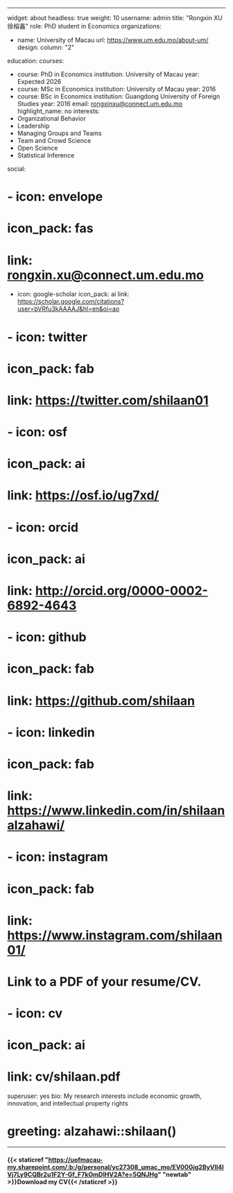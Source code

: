 
---
widget: about
headless: true
weight: 10
username: admin
title: "Rongxin XU 徐榕鑫"
role: PhD student in Economics
organizations:
- name: University of Macau
  url: https://www.um.edu.mo/about-um/
design:
  column: "2"


education:
  courses:
  - course: PhD in Economics
    institution: University of Macau
    year: Expected 2026
  - course: MSc in Economics
    institution: University of Macau
    year: 2016
  - course: BSc in Economics
    institution: Guangdong University of Foreign Studies
    year: 2016
email: rongxinxu@connect.um.edu.mo
highlight_name: no
interests:
- Organizational Behavior 
- Leadership
- Managing Groups and Teams
- Team and Crowd Science 
- Open Science
- Statistical Inference

social:
# - icon: envelope
#   icon_pack: fas
#   link: rongxin.xu@connect.um.edu.mo
- icon: google-scholar
  icon_pack: ai
  link: https://scholar.google.com/citations?user=bVRfu3kAAAAJ&hl=en&oi=ao
# - icon: twitter
#   icon_pack: fab
#   link: https://twitter.com/shilaan01
# - icon: osf
#   icon_pack: ai
#   link: https://osf.io/ug7xd/
# - icon: orcid
#   icon_pack: ai
#   link: http://orcid.org/0000-0002-6892-4643
# - icon: github
#   icon_pack: fab
#   link: https://github.com/shilaan
# - icon: linkedin
#   icon_pack: fab
#   link: https://www.linkedin.com/in/shilaanalzahawi/
# - icon: instagram
#   icon_pack: fab
#   link: https://www.instagram.com/shilaan01/
# Link to a PDF of your resume/CV.
# - icon: cv
#   icon_pack: ai
#   link: cv/shilaan.pdf


superuser: yes
bio: My research interests include economic growth, innovation, and intellectual property rights
# greeting: alzahawi::shilaan()
---


#### <i class="fa fa-download" aria-hidden="true" style="color:#035AA6"></i> {{< staticref "https://uofmacau-my.sharepoint.com/:b:/g/personal/yc27308_umac_mo/EV00Gjg2ByVIl4IVj7Ly9CQBr2u1F2Y-Gf_F7kOmDlHV2A?e=5QNJHg" "newtab" >}}Download my CV{{< /staticref >}}




